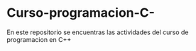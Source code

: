 # Curso-programacion-C-
En este repositorio se encuentras las actividades del curso de programacion en C++
